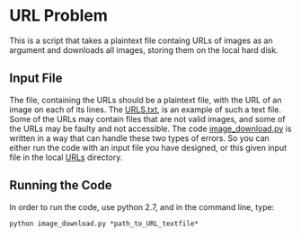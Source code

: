 # URL Problem

This is a script that takes a plaintext file containg URLs of images as an argument and downloads all images, storing them on the local hard disk.

## Input File
The file, containing the URLs should be a plaintext file, with the URL of an image on each of its lines. The [URLS.txt](https://github.com/fkamiab/url_problem/blob/master/URLs/URLs.txt), is an example of such a text file. Some of the URLs may contain files that are not valid images, and some of the URLs may be faulty and not accessible. The code [image_download.py](https://github.com/fkamiab/url_problem/blob/master/image_download.py) is written in a way that can handle these two types of errors. So you can either run the code with an input file you have designed, or this given input file in the local [URLs](https://github.com/fkamiab/url_problem/tree/master/URLs) directory.

## Running the Code
In order to run the code, use python 2.7, and in the command line, type:

~~~~
python image_download.py *path_to_URL_textfile*
~~~~